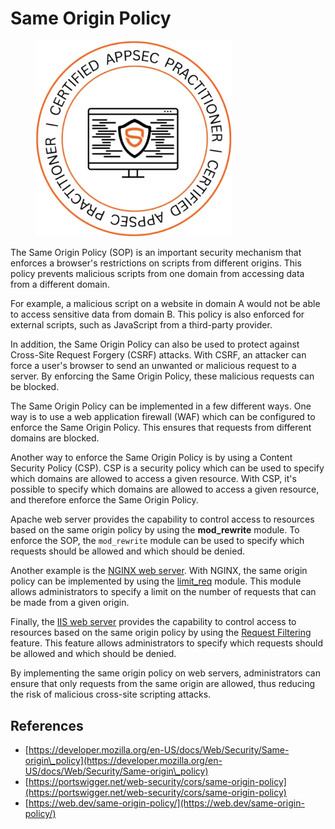 # Same Origin Policy

<figure><img src=".gitbook/assets/image (5).png" alt="" width="314"><figcaption></figcaption></figure>



The Same Origin Policy (SOP) is an important security mechanism that enforces a browser's restrictions on scripts from different origins. This policy prevents malicious scripts from one domain from accessing data from a different domain.

For example, a malicious script on a website in domain A would not be able to access sensitive data from domain B. This policy is also enforced for external scripts, such as JavaScript from a third-party provider.

In addition, the Same Origin Policy can also be used to protect against Cross-Site Request Forgery (CSRF) attacks. With CSRF, an attacker can force a user's browser to send an unwanted or malicious request to a server. By enforcing the Same Origin Policy, these malicious requests can be blocked.

The Same Origin Policy can be implemented in a few different ways. One way is to use a web application firewall (WAF) which can be configured to enforce the Same Origin Policy. This ensures that requests from different domains are blocked.

Another way to enforce the Same Origin Policy is by using a Content Security Policy (CSP). CSP is a security policy which can be used to specify which domains are allowed to access a given resource. With CSP, it's possible to specify which domains are allowed to access a given resource, and therefore enforce the Same Origin Policy.

Apache web server provides the capability to control access to resources based on the same origin policy by using the **mod\_rewrite** module. To enforce the SOP, the `mod_rewrite` module can be used to specify which requests should be allowed and which should be denied.

Another example is the [NGINX web server](https://nginx.org/). With NGINX, the same origin policy can be implemented by using the [limit\_req](https://nginx.org/en/docs/http/ngx\_http\_limit\_req\_module.html) module. This module allows administrators to specify a limit on the number of requests that can be made from a given origin.

Finally, the [IIS web server](https://www.iis.net/) provides the capability to control access to resources based on the same origin policy by using the [Request Filtering](https://docs.microsoft.com/en-us/iis/configuration/system.webserver/security/requestfiltering/) feature. This feature allows administrators to specify which requests should be allowed and which should be denied.

By implementing the same origin policy on web servers, administrators can ensure that only requests from the same origin are allowed, thus reducing the risk of malicious cross-site scripting attacks.



## References <a href="#22a2" id="22a2"></a>

* [https://developer.mozilla.org/en-US/docs/Web/Security/Same-origin\_policy](https://developer.mozilla.org/en-US/docs/Web/Security/Same-origin\_policy)
* [https://portswigger.net/web-security/cors/same-origin-policy](https://portswigger.net/web-security/cors/same-origin-policy)
* [https://web.dev/same-origin-policy/](https://web.dev/same-origin-policy/)

